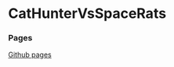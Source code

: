 # CatHunterVsSpaceRats

### Pages
[Github pages](https://eduardobreno.github.io/CatHunterVsSpaceRats/)

